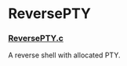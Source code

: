 # ReversePTY

### [ReversePTY.c](https://github.com/indra-kr/Tools/blob/master/ReversePTY/ReversePTY.c)

A reverse shell with allocated PTY.
